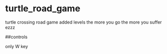 # turtle_road_game
turtle crossing road game added levels the more you go the more you suffer ezzz 

##controls

only W key 




